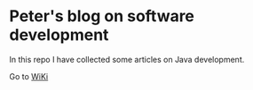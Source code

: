 # Peter's blog on software development

In this repo I have collected some articles on Java development.

Go to [WiKi](https://github.com/nagypet/articles/wiki/Peter's-blog-on-software-development)
